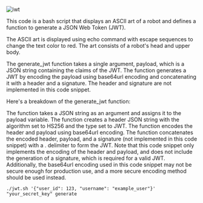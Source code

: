 ![iwt](https://github.com/0x3f3c/JWT/assets/154844497/d4c5fed4-c3e2-4c61-8564-14e6dba097a4)


This code is a bash script that displays an ASCII art of a robot and defines a function to generate a JSON Web Token (JWT).

The ASCII art is displayed using echo command with escape sequences to change the text color to red. The art consists of a robot's head and upper body.

The generate_jwt function takes a single argument, payload, which is a JSON string containing the claims of the JWT. The function generates a JWT by encoding the payload using base64url encoding and concatenating it with a header and a signature. The header and signature are not implemented in this code snippet.

Here's a breakdown of the generate_jwt function:

The function takes a JSON string as an argument and assigns it to the payload variable.
The function creates a header JSON string with the algorithm set to HS256 and the type set to JWT.
The function encodes the header and payload using base64url encoding.
The function concatenates the encoded header, payload, and a signature (not implemented in this code snippet) with a . delimiter to form the JWT.
Note that this code snippet only implements the encoding of the header and payload, and does not include the generation of a signature, which is required for a valid JWT. Additionally, the base64url encoding used in this code snippet may not be secure enough for production use, and a more secure encoding method should be used instead.


```
./jwt.sh '{"user_id": 123, "username": "example_user"}' "your_secret_key" generate
```


